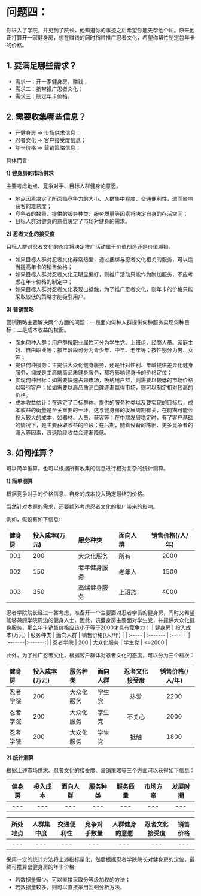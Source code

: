 # **问题四：**

你进入了学院，并见到了院长，他知道你的事迹之后希望你能先帮他个忙。原来他正打算开一家健身房，想在赚钱的同时捎带推广忍者文化，希望你帮忙制定包年卡的价格。

## 1. 要满足哪些需求？

* 需求一：开一家健身房，赚钱；
* 需求二：捎带推广忍者文化；
* 需求三：制定年卡价格。

## 2. 需要收集哪些信息？

* 开健身房 => 市场供求信息；
* 忍者文化 => 客户接受度信息；
* 年卡价格 => 营销策略信息；

 具体而言:

**1)  健身房的市场供求**

   主要考虑地点、竞争对手、目标人群健身的意愿。
* 地点因素决定了所面临竞争力的大小、人群集中程度、交通便利性，进而影响获客的难易度；
* 竞争者的数量、提供的服务种类、服务质量等因素将决定自身的存活空间；
* 目标人群对健身的意愿决定了市场对健身的需求。

**2) 忍者文化的接受度**

   目标人群对忍者文化的态度将决定推广活动属于价值创造还是价值减损。
* 如果目标人群对忍者文化非常热爱，通过捆绑与忍者文化相关的服务，可以适当提高年卡的销售价格；
* 如果目标人群对忍者文化无明显偏好，则推广活动只能作为附加服务，不应考虑在年卡价格的制定中；
* 如果目标人群对忍者文化表现出抵触，为了推广忍者文化，则年卡的价格只能采取较低的策略才能吸引用户。

**3) 营销策略**

  营销策略主要解决两个方面的问题：一是面向何种人群提供何种服务实现何种目标；二是成本收益的权衡。
* 面向何种人群：用户群按职业属性可分为学生党、上班组、经商人员、家庭主妇、自由职业等；按年龄段可分为青少年、中年、老年等；按性别分为男、女等；
* 提供何种服务：主提供大众化健身服务，还是针对性别、年龄提供差异化健身服务，抑或是主高端高品质健身服务，都将影响健身卡的价格定位；
* 实现何种目标：如需要快速占领市场，吸纳用户群，则需要以较低的市场价格以吸引客户；如如需要以高品质高口碑逐渐赢得市场，则可以制定相对较高的价格。
* 成本收益估计：在选定了目标群体、提供的服务种类以及要实现的目标后，成本收益的衡量是至关重要的一环。这与健身房的发展周期有关，在前期可能会投入较大的成本，如器材、人员、获客等；在中期发展稳定时，有了客户基础的情况下，是主要获取收益的阶段；在后期，随着设备的陈旧、更多竞争者的涌入等因素，衰退阶段收益会逐渐降低。

## 3. 如何推算？

  可以简单推算，也可以根据所有收集的信息进行相对复杂的统计测算。

**1) 简单测算**

  根据竞争对手的价格信息、自身的成本投入确定最终的价格。

  当然针对本题的需求，还要额外考虑忍者文化的推广带来的影响。

  例如，假设有如下信息:

| 健身房 | 投入成本(万元) | 服务种类 | 面向人群 | 销售价格(/人/年) |
| :----- | :------- | :-------| :-------|:-------:|
|    001 |     200 | 大众化服务 |     所有 |     2000 |
| 002 | 150 | 老年健身服务 | 老年人 | 1500 |
| 003 | 350 | 高端健身服务 | 上班族 | 4000 |

忍者学院院长经过一番考虑，准备开一个主要面对忍者学员的健身房，同时又希望能够兼顾学院周边的健身人士，因此，该健身房主要面对学生党，并提供大众化健身服务，那么年卡销售价格应该小于等于2000才具有竞争力：
| 健身房 | 投入成本(万元) | 服务种类 | 面向人群 | 销售价格(/人/年) |
| :----- | :------- | :-------| :-------|:-------:|
| 忍者学院 |     200 | 大众化服务 |  学生党 | <=2000 |

此外，为了推广忍者文化，根据客户群体对忍者文化的态度，可以分为三个档次：

| 健身房   | 投入成本(万元) | 服务种类   | 面向人群 | 忍者文化接受度 | 销售价格(/人/年) |
| :------- | :------------- | :--------- | :------- | :--------------------: | :--------------: |
| 忍者学院 | 200            | 大众化服务 | 学生党   | 热爱                 |       2200       |
| 忍者学院 | 200            | 大众化服务 | 学生党   | 不关心               |       2000       |
| 忍者学院 | 200            | 大众化服务 | 学生党   | 抵触                 |       1800       |

**2) 统计测算**

根据上述市场供求、忍者文化的接受度、营销策略等三个方面可以获得如下信息：

| 健身房 | 投入成本 | 面向人群 | 服务种类 | 服务质量 | 市场方案 | 发展时期 |
| :----: | :------: | :------: | :------: | :------: | :------: | :------: |
|  ---   |   ---    |   ---    |   ---    |   ---    |   ---    |   ---    |

| 所处地点 | 人群集中度 | 交通便利性 | 竞争对手数量 | 人群健身的意愿 | 忍者文化接受度 | 销售价格 |
| :------: | :--------: | :--------: | :----------: | :------------: | :------------: | :------: |
|   ---    |    ---     |    ---     |     ---      |      ---       |      ---       |   ---    |

采用一定的统计方法将上述指标量化，然后根据忍者学院院长对健身房的定位，最终可推算出健身房的年卡价格:

* 若数据量很少，可以直接采取分等级加权的方法；
* 若数据量较多，则可以直接采用回归分析方法。

